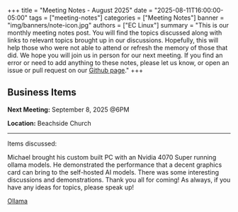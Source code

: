 +++
title = "Meeting Notes - August 2025"
date = "2025-08-11T16:00:00-05:00"
tags = ["meeting-notes"]
categories = ["Meeting Notes"]
banner = "img/banners/note-icon.jpg"
authors = ["EC Linux"]
summary = "This is our monthly meeting notes post. You will find the topics discussed along with links to relevant topics brought up in our discussions. Hopefully, this will help those who were not able to attend or refresh the memory of those that did. We hope you will join us in person for our next meeting. If you find an error or need to add anything to these notes, please let us know, or open an issue or pull request on our [Github page](https://github.com/brettrbarker/eclinux.org)."
+++
## Business Items

**Next Meeting:** September 8, 2025 @6PM

**Location:** Beachside Church

* * *

Items discussed:

Michael brought his custom built PC with an Nvidia 4070 Super running ollama models. He demonstrated
the performance that a decent graphics card can bring to the self-hosted AI models.  There was some
interesting discussions and demonstrations. Thank you all for coming! As always, if you have any ideas
for topics, please speak up!

[Ollama](https://ollama.com/)
